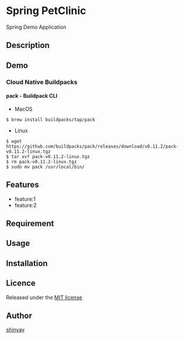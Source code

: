 # Spring PetClinic

Spring Demo Application

## Description

## Demo
### Cloud Native Buildpacks
#### pack - Buildpack CLI

- MacOS 
```
$ brew install buildpacks/tap/pack
```

- Linux
```
$ wget https://github.com/buildpacks/pack/releases/download/v0.11.2/pack-v0.11.2-linux.tgz
$ tar xvf pack-v0.11.2-linux.tgz
$ rm pack-v0.11.2-linux.tgz
$ sudo mv pack /usr/local/bin/
```

## Features

- feature:1
- feature:2

## Requirement

## Usage

## Installation

## Licence

Released under the [MIT license](https://gist.githubusercontent.com/shinyay/56e54ee4c0e22db8211e05e70a63247e/raw/34c6fdd50d54aa8e23560c296424aeb61599aa71/LICENSE)

## Author

[shinyay](https://github.com/shinyay)
